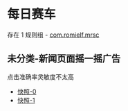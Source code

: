 # 每日赛车

存在 1 规则组 - [com.romielf.mrsc](/src/apps/com.romielf.mrsc.ts)

## 未分类-新闻页面摇一摇广告

点击准确率灵敏度不太高

- [快照-0](https://i.gkd.li/i/12667539)
- [快照-1](https://i.gkd.li/i/12667549)
